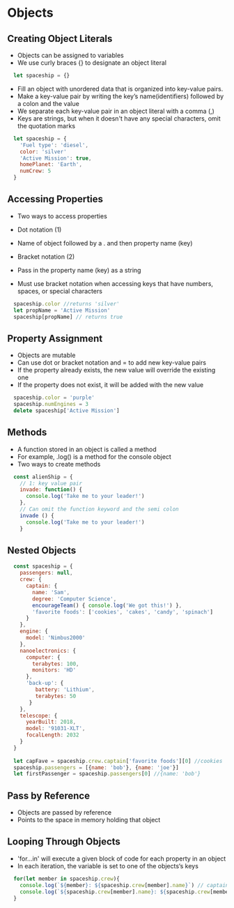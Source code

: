 # Objects

## Creating Object Literals
  - Objects can be assigned to variables
  - We use curly braces {} to designate an object literal
  ```JavaScript
    let spaceship = {}
  ```
  - Fill an object with unordered data that is organized into key-value pairs.
  - Make a key-value pair by writing the key’s name(identifiers) followed by a colon and the value
  - We separate each key-value pair in an object literal with a comma (,)
  - Keys are strings, but when it doesn't have any special characters, omit the quotation marks
  ```JavaScript
    let spaceship = {
      'Fuel type': 'diesel',
      color: 'silver'
      'Active Mission': true,
      homePlanet: 'Earth',
      numCrew: 5
    }
```

## Accessing Properties
  - Two ways to access properties
 
  - Dot notation (1)
  - Name of object followed by a . and then property name (key)
  
  - Bracket notation (2)
  - Pass in the property name (key) as a string
  - Must use bracket notation when accessing keys that have numbers, spaces, or special characters

  ```JavaScript
    spaceship.color //returns 'silver'
    let propName = 'Active Mission'
    spaceship[propName] // returns true
  ```
  
## Property Assignment
  - Objects are mutable
  - Can use dot or bracket notation and = to add new key-value pairs
  - If the property already exists, the new value will override the existing one
  - If the property does not exist, it will be added with the new value

  ```JavaScript
    spaceship.color = 'purple'
    spaceship.numEngines = 3
    delete spaceship['Active Mission']
  ```
  
## Methods
  - A function stored in an object is called a method
  - For example, .log() is a method for the console object
  - Two ways to create methods
  
  ```JavaScript
    const alienShip = {
      // 1: key value pair
      invade: function() {
        console.log('Take me to your leader!')
      },
      // Can omit the function keyword and the semi colon
      invade () {
        console.log('Take me to your leader!')
      }
  ```
  
## Nested Objects 
  ```JavaScript
    const spaceship = {
      passengers: null,
      crew: {
        captain: {
          name: 'Sam', 
          degree: 'Computer Science', 
          encourageTeam() { console.log('We got this!') },
          'favorite foods': ['cookies', 'cakes', 'candy', 'spinach']
        }
      },
      engine: {
        model: 'Nimbus2000'
      },
      nanoelectronics: {
        computer: {
          terabytes: 100,
          monitors: 'HD'
        },
        'back-up': {
           battery: 'Lithium',
           terabytes: 50
         }
      }, 
      telescope: {
        yearBuilt: 2018,
        model: '91031-XLT',
        focalLength: 2032 
      }
    }    
    
    let capFave = spaceship.crew.captain['favorite foods'][0] //cookies
    spaceship.passengers = [{name: 'bob'}, {name: 'joe'}]
    let firstPassenger = spaceship.passengers[0] //{name: 'bob'}
  ```      

## Pass by Reference
  - Objects are passed by reference 
  - Points to the space in memory holding that object       

## Looping Through Objects
  - 'for...in' will execute a given block of code for each property in an object
  - In each iteration, the variable is set to one of the objects‘s keys

  ```JavaScript
    for(let member in spaceship.crew){
      console.log(`${member}: ${spaceship.crew[member].name}`) // captain: Sam
      console.log(`${spaceship.crew[member].name}: ${spaceship.crew[member].degree}`) // Sam: Computer Science
    }
    
        
        
    
